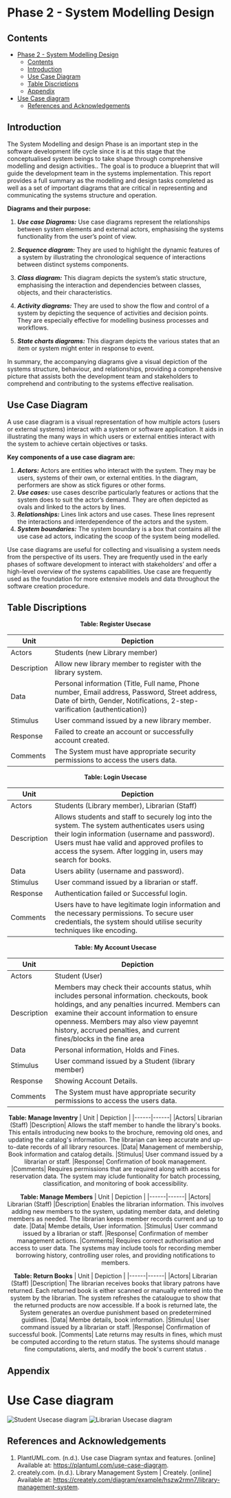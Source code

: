 # Phase 2 - System Modelling Design  
  
  ## Contents
- [Phase 2 - System Modelling Design](#phase-2---system-modelling-design)
  - [Contents](#contents)
  - [Introduction](#introduction)
  - [Use Case Diagram](#use-case-diagram)
  - [Table Discriptions](#table-discriptions)
  - [Appendix](#appendix)
- [Use Case diagram](#use-case-diagram-1)
  - [References and Acknowledgements](#references-and-acknowledgements)
## Introduction
The System Modelling and design Phase is an important step in the software development life cycle since it is at this stage that the conceptualised system beings to take shape through comprehensive modelling and design activities.. The goal is to produce a blueprint that will guide the development team in the systems implementation. This report provides a full summary as the modelling and design tasks completed as well as a set of important diagrams that are critical in representing and communicating the systems structure and operation.

**Diagrams and their purpose:**
1.	***Use case Diagrams:***
Use case diagrams represent the relationships between system elements and external actors, emphasising the systems functionality from the user’s point of view. 
    
2.	***Sequence diagram:***
They are used to highlight the dynamic features of a system by illustrating the chronological sequence of interactions between distinct systems components.

3.	***Class diagram:***
This diagram depicts the system’s static structure, emphasising the interaction and dependencies between classes, objects, and their characteristics.

4.	***Activity diagrams:*** 
They are used to show the flow and control of a system by depicting the sequence of activities and decision points. They are especially effective for modelling business processes and workflows.

5.	***State charts diagrams:***
This diagram depicts the various states that an item or system might enter in response to event.

In summary, the accompanying diagrams give a visual depiction of the systems structure, behaviour, and relationships, providing a comprehensive picture that assists both the development team and stakeholders to comprehend and contributing to the systems effective realisation.
## Use Case Diagram
A use case diagram is a visual representation of how multiple actors (users or external systems) interact with a system or software application. It aids in illustrating the many ways in which users or external entities interact with the system to achieve certain objectives or tasks.

**Key components of a use case diagram are:**
1.	***Actors:*** Actors are entities who interact with the system. They may be users, systems of their own, or external entities. In the diagram, performers are show as stick figures or other forms.
2.	***Use cases:*** use cases describe particularly features or actions that the system does to suit the actor’s demand. They are often depicted as ovals and linked to the actors by lines.
3.	***Relationships:*** Lines link actors and use cases. These lines represent the interactions and interdependence of the actors and the system.
4.	***System boundaries:*** The system boundary is a box that contains all the use case ad actors, indicating the scoop of the system being modelled.

Use case diagrams are useful for collecting and visualising a system needs from the perspective of its users. They are frequently used in the early phases of software development to interact with stakeholders’ and offer a high-level overview of the systems capabilities. Use case are frequently used as the foundation for more extensive models and data throughout the software creation procedure.
 ## Table Discriptions 
 <div align=center>
 
 **Table: Register Usecase**
 
| Unit | Depiction |
|------|------| 
|Actors| Students (new Library member)
|Description| Allow new library member to register with the library system.
|Data| Personal information (Title, Full name, Phone number, Email address, Password, Street address, Date of birth, Gender, Notifications, 2-step-varification (authentication))
|Stimulus| User command issued by a new library member.
|Response| Failed to create an account or successfully account created.
|Comments| The System must have appropriate security permissions to access the users data.

**Table: Login Usecase**
 
| Unit | Depiction |
|------|------| 
|Actors| Students (Library member), Librarian (Staff)
|Description| Allows students and staff to securely log into the system. The system authenticates users using their login information (username and password). Users must hae valid and approved profiles to access the sysem. After logging in, users may search for books.
|Data| Users ability (username and password).
|Stimulus| User command issued by a librarian or staff.
|Response| Authentication failed or Successful login.
|Comments| Users have to have legitimate login information and the necessary permissions. To secure user credentials, the system should utilise security techniques like encoding.

**Table: My Account Usecase**
 
| Unit | Depiction |
|------|------| 
|Actors| Student (User)
|Description| Members may check their accounts status, whih includes personal information. checkouts, book holdings, and any penalties incurred. Members can examine their account information to ensure openness. Members may also view payemnt history, accrued penalties, and current fines/blocks in the fine area
|Data| Personal information, Holds and Fines.
|Stimulus| User command issued by a Student (library member)
|Response| Showing Account Details.
|Comments| The System must have appropriate security permissions to access the users data.

**Table: Manage Inventry**
| Unit | Depiction |
|------|------| 
|Actors|  Librarian (Staff)
|Description| Allows the staff member to handle the library's books. This entails introducing new books to the brochure, removing old ones, and updating the catalog's information. The librarian can keep accurate and up-to-date records of all library resources.
|Data| Management of membership, Book information and catalog details.
|Stimulus| User command issued by a librarian or staff.
|Response| Confirmation of book management.
|Comments| Requires permissions that are required along with access for reservation data. The system may iclude funtionality for batch processing, classification, and monitoring of book accessibility.

**Table: Manage Members**
| Unit | Depiction |
|------|------| 
|Actors|  Librarian (Staff)
|Description| Enables the librarian information. This involves adding new members to the system, updating member data, and deleting members as needed. The librarian keeps member records current and up to date.
|Data| Membe details, User information.
|Stimulus| User command issued by a librarian or staff.
|Response| Confirmation of member management actions.
|Comments| Requires correct authorisation and access to user data. The systems may include tools for recording member borrowing history, controlling user roles, and providing notifications to members.

**Table: Return Books**
| Unit | Depiction |
|------|------| 
|Actors|  Librarian (Staff)
|Description| The librarian receives books that library patrons have returned. Each returned book is either scanned or manually entered into the system by the librarian. The system refreshes the catalougue to show that the returned products are now accessible. If a book is returned late, the System generates an overdue punishment based on predetermined guidlines.
|Data| Membe details, book information.
|Stimulus| User command issued by a librarian or staff.
|Response| Confirmation of successful book.
|Comments| Late returns may results in fines, which must be computed according to the return status. The systems should manage fine computations, alerts, and modify the book's current status .

</div>

## Appendix
# Use Case diagram
![Student Usecase diagram](https://www.plantuml.com/plantuml/png/XP8nxzem4CLtVuhhVme3gJfqgH02XgeCbL3fo7ArZyJ2kKFdSodVlWbD9KjGDKkaztu_woNo9XkgbI6vH6S34z3OzGOXAdcBmkwTzJGG3AZPvKlaAoeEWDv4ZtPF17YZB0CvzyZWxMWb4DiRO8QIITtuJ6zOBfVGVACkPYDTL5cIBd8TVBq3UY-5RU7SNCEgRQ7P5kk9BNgSnftuCyP4uSJVTLGwdBXFi5e1_VAf18BrsltVcS_UyqzCCJn6Cmxq_e0vtqJ3YpFdJMsxXkP8gBxVYLncCF9hS2UgSeD_a7LRup_60CwYKAucyE4Z1BpdFtwbr_zij9i3QHR617iUtU7nwOidolVaBr8iFrTV98KNyJaoFSVr-B6TgQdmHPNOCinYLMszrnAv-rkv3N6Ohk9l)
![Librarian Usecase diagram](https://www.plantuml.com/plantuml/png/bP91Qnj138Nl-XLgJkk3tNin9cbA8T10ITgRBygETdV8ZCPeD4dzxxjhZw7k9WJlPK5wtqDwe-jif5PYWC2TeILKtm-6pYktvfF09niuCaRI3FdPouwK8b9hIHzj7nZfbNEA30278bxzy4zAwacka39cewu3EFnmkLnY4rBlPO7_bkv9gEUjtCaBY-b-yLRpdkCJQpxhFR0L5VoQqlFOW9FtUhLgReeDBEPRclROodVoWTrMVkaUgQTHzWNNQ-G_RIYESRE1Zv3gZCqu9WNli6HMeSYVVrBEhqdT0cUUTQBLQeFD8vEsmpHi5Nev2H5WbaAbRfp38_C_z2xom36zyANKxvqZUvU2sKECK7ENSs6CnyhWTzZI6CFRskfVIrlvnaO-7DxjjEFv9BTaDEPNU1ONr1KlWwhaCcZw4CukhPx1xK3QCuR9G8_jpWlFZm2kMLo9uIy0)

## References and Acknowledgements
1. PlantUML.com. (n.d.). Use case Diagram syntax and features. [online] Available at: https://plantuml.com/use-case-diagram.
2. creately.com. (n.d.). Library Management System | Creately. [online] Available at: https://creately.com/diagram/example/hszw2rmn7/library-management-system.
